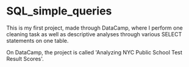 # SQL_simple_queries
This is my first project, made through DataCamp, where I perform one cleaning task as well as descriptive analyses through various SELECT statements on one table. 

On DataCamp, the project is called 'Analyzing NYC Public School Test Result Scores'.
